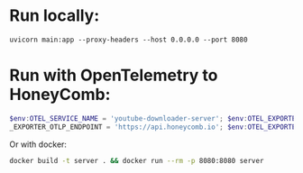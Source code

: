 # Run locally:

```commandline
uvicorn main:app --proxy-headers --host 0.0.0.0 --port 8080
```

# Run with OpenTelemetry to HoneyComb:

```powershell
$env:OTEL_SERVICE_NAME = 'youtube-downloader-server'; $env:OTEL_EXPORTER_OTLP_PROTOCOL = 'grpc'; $env:OTEL
_EXPORTER_OTLP_ENDPOINT = 'https://api.honeycomb.io'; $env:OTEL_EXPORTER_OTLP_HEADERS = 'x-honeycomb-team=my-api-key'; opentelemetry-instrument uvicorn main:app --proxy-headers --host 0.0.0.0 --port 8080
```

Or with docker:

```bash
docker build -t server . && docker run --rm -p 8080:8080 server
```
